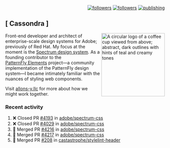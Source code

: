 <p align="right"><a rel="me" href="https://front-end.social/@castastrophe">
    <img alt="followers" title="Follow me on Mastodon" src="https://img.shields.io/mastodon/follow/109297102751309835?domain=https%3A%2F%2Ffront-end.social&label=Follow&logo=mastodon&logoColor=white&style=for-the-badge&labelColor=008080&color=006969"/></a>
  <a href="https://codepen.io/castastrophe/">
    <img alt="followers" title="Follow me on CodePen" src="https://img.shields.io/badge/23-1?color=640464&labelColor=7c007c&style=for-the-badge&logo=codepen&label=Follow"/></a>
<a href="https://castastrophe.medium.com/">
    <img alt="publishing" title="View articles on Medium" src="https://img.shields.io/badge/107-1?color=666&labelColor=444&label=subscribe&logo=medium&logoColor=white&style=for-the-badge"/></a>
</p>

## [&nbsp;Cassondra&nbsp;]

<img align="right" src="https://github-production-user-asset-6210df.s3.amazonaws.com/1840295/253016758-ba468774-1cd3-42c2-8f43-947b5eeb5edf.png" height="200" alt="A circular logo of a coffee cup viewed from above; abstract, dark outlines with hints of teal and creamy tones">

Front-end developer and architect of enterprise-scale design systems for Adobe; previously of Red Hat. My focus at the moment is the [Spectrum design system](https://github.com/adobe/spectrum-css). As a founding contributor to the [PatternFly&nbsp;Elements](https://github.com/patternfly/patternfly-elements) project&mdash;a community implementation of the PatternFly design system&mdash;I became intimately familiar with the nuances of styling web components.

Visit [allons-y.llc](http://allons-y.llc/) for more about how we might work together.

### Recent activity

<!--START_SECTION:activity-->
1. ❌ Closed PR [#4193](https://github.com/adobe/spectrum-css/pull/4193) in [adobe/spectrum-css](https://github.com/adobe/spectrum-css)
2. ❌ Closed PR [#4029](https://github.com/adobe/spectrum-css/pull/4029) in [adobe/spectrum-css](https://github.com/adobe/spectrum-css)
3. 🎉 Merged PR [#4216](https://github.com/adobe/spectrum-css/pull/4216) in [adobe/spectrum-css](https://github.com/adobe/spectrum-css)
4. 🎉 Merged PR [#4217](https://github.com/adobe/spectrum-css/pull/4217) in [adobe/spectrum-css](https://github.com/adobe/spectrum-css)
5. 🎉 Merged PR [#208](https://github.com/castastrophe/stylelint-header/pull/208) in [castastrophe/stylelint-header](https://github.com/castastrophe/stylelint-header)
<!--END_SECTION:activity-->
